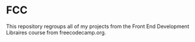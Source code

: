 # FCC
This repository regroups all of my projects from the Front End Development Libraires course from freecodecamp.org.
